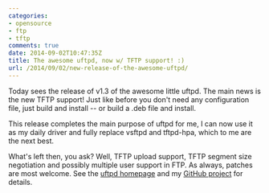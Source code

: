 ```yaml
---
categories:
- opensource
- ftp
- tftp
comments: true
date: 2014-09-02T10:47:35Z
title: The awesome uftpd, now w/ TFTP support! :)
url: /2014/09/02/new-release-of-the-awesome-uftpd/
---
```


Today sees the release of v1.3 of the awesome little uftpd. The main
news is the new TFTP support!  Just like before you don't need any
configuration file, just build and install -- or build a .deb file and
install.

This release completes the main purpose of uftpd for me, I can now use
it as my daily driver and fully replace vsftpd and tftpd-hpa, which to
me are the next best.

What's left then, you ask?  Well, TFTP upload support, TFTP segment
size negotiation and possibly multiple user support in FTP.  As
always, patches are most welcome.  See the
[uftpd homepage](/uftpd.html) and my
[GitHub project](https://github.com/troglobit/uftpd/) for details.
